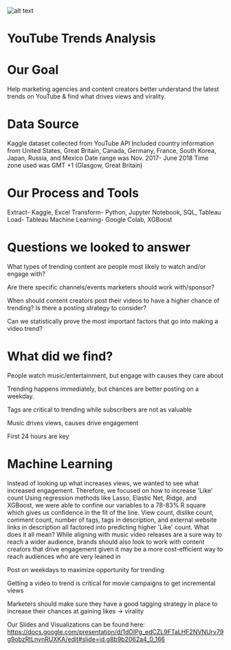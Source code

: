 ![alt text](https://tse1.mm.bing.net/th?id=OIP.c_5F9lI0QpYezRqA4eyKpAHaCe&pid=Api&rs=1&c=1&qlt=95&w=366&h=122)

# YouTube Trends Analysis


# Our Goal
Help marketing agencies and content creators better understand the latest trends on YouTube & find what drives views and virality.

# Data Source
Kaggle dataset collected from YouTube API
Included country information from United States, Great Britain, Canada, Germany, France, South Korea, Japan, Russia, and Mexico
Date range was Nov. 2017- June 2018
Time zone used was GMT +1 (Glasgow, Great Britain)

# Our Process and Tools
Extract- Kaggle, Excel
Transform- Python, Jupyter Notebook, SQL, Tableau
Load- Tableau
Machine Learning- Google Colab, XGBoost

# Questions we looked to answer
What types of trending content are people most likely to watch and/or engage with?

Are there specific channels/events marketers should work with/sponsor?

When should content creators post their videos to have a higher chance of trending? Is there a posting strategy to consider?

Can we statistically prove the most important factors that go into making a video trend?

# What did we find?
People watch music/entertainment, but engage with causes they care about

Trending happens immediately, but chances are better posting on a weekday.

Tags are critical to trending while subscribers are not as valuable

Music drives views, causes drive engagement

First 24 hours are key

# Machine Learning

Instead of looking up what increases views, we wanted to see what increased engagement. Therefore, we focused on how to increase 'Like' count
Using regression methods like Lasso, Elastic Net, Ridge, and XGBoost, we were able to confine our variables to a 78-83% R square which gives us confidence in the fit of the line.
View count, dislike count, comment count, number of tags, tags in description, and external website links in description all factored into predicting higher 'Like' count.
What does it all mean?
While aligning with music video releases are a sure way to reach a wider audience, brands should also look to work with content creators that drive engagement given it may be a more cost-efficient way to reach audiences who are very leaned in

Post on weekdays to maximize opportunity for trending

Getting a video to trend is critical for movie campaigns to get incremental views

Marketers should make sure they have a good tagging strategy in place to increase their chances at gaining likes → virality

Our Slides and Visualizations can be found here: https://docs.google.com/presentation/d/1dOlPg_edCZL9FTaLHF2NVNUrv79g9obzRtLnynRUXKA/edit#slide=id.g8b9b2062a4_0_166
